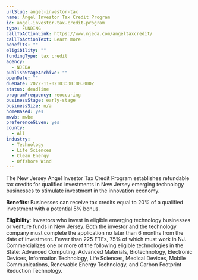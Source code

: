 ```yaml
---
urlSlug: angel-investor-tax
name: Angel Investor Tax Credit Program
id: angel-investor-tax-credit-program
type: FUNDING
callToActionLink: https://www.njeda.com/angeltaxcredit/
callToActionText: Learn more
benefits: ""
eligibility: ""
fundingType: tax credit
agency:
  - NJEDA
publishStageArchive: ""
openDate: ""
dueDate: 2022-11-02T03:30:00.000Z
status: deadline
programFrequency: reoccuring
businessStage: early-stage
businessSize: n/a
homeBased: yes
mwvb: mwbe
preferenceGiven: yes
county:
  - All
industry:
  - Technology
  - Life Sciences
  - Clean Energy
  - Offshore Wind
---
```

The New Jersey Angel Investor Tax Credit Program establishes refundable tax credits for qualified investments in New Jersey emerging technology businesses to stimulate investment in the innovation economy.

**Benefits**: Businesses can receive tax credits equal to 20% of a qualified investment with a potential 5% bonus.

**Eligibility**:  Investors who invest in eligible emerging technology businesses or venture funds in New Jersey. Both the investor and the technology company must complete the application no later than 6 months from the date of investment. Fewer than 225 FTEs, 75% of which must work in NJ. Commercializes one or more of the following eligible technologies in the State: Advanced Computing, Advanced Materials, Biotechnology, Electronic Devices, Information Technology, Life Sciences, Medical Devices, Mobile Communications, Renewable Energy Technology, and Carbon Footprint Reduction Technology.